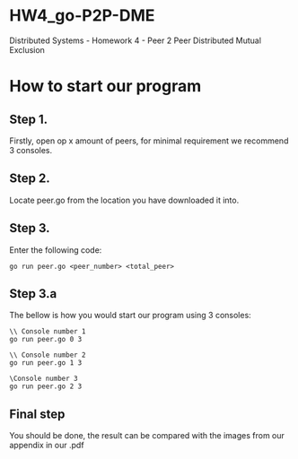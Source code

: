 # HW4_go-P2P-DME
Distributed Systems - Homework 4 - Peer 2 Peer Distributed Mutual Exclusion

# How to start our program
## Step 1.
Firstly, open op x amount of peers, for minimal requirement we recommend 3 consoles.

## Step 2.
Locate peer.go from the location you have downloaded it into.

## Step 3.
Enter the following code:
```
go run peer.go <peer_number> <total_peer>
```
## Step 3.a
The bellow is how you would start our program using 3 consoles:
```
\\ Console number 1
go run peer.go 0 3

\\ Console number 2
go run peer.go 1 3

\Console number 3
go run peer.go 2 3
```
## Final step
You should be done, the result can be compared with the images from our appendix in our .pdf

